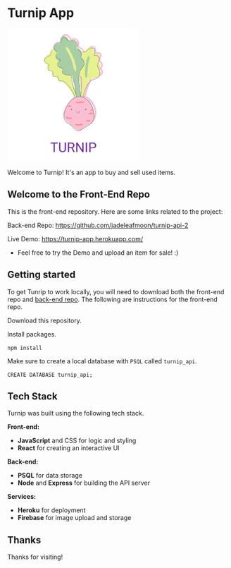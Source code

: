 # Turnip App



<img src="https://raw.githubusercontent.com/jadeleafmoon/turnip-app/main/src/assets/logo-turnip.png" width="300"/>



Welcome to Turnip! It's an app to buy and sell used items.

## Welcome to the Front-End Repo

This is the front-end repository. Here are some links related to the project:

Back-end Repo: https://github.com/jadeleafmoon/turnip-api-2

Live Demo: https://turnip-app.herokuapp.com/

- Feel free to try the Demo and upload an item for sale! :)

## Getting started

To get Tunrip to work locally, you will need to download both the front-end repo and [back-end repo](https://github.com/jadeleafmoon/turnip-api-2). The following are instructions for the front-end repo.

Download this repository.

Install packages.
```
npm install
```

Make sure to create a local database with `PSQL` called `turnip_api`.

```
CREATE DATABASE turnip_api;
```

## Tech Stack

Turnip was built using the following tech stack.

**Front-end:** 

- **JavaScript** and CSS for logic and styling
- **React** for creating an interactive UI

**Back-end:**

- **PSQL** for data storage
- **Node** and **Express** for building the API server

**Services:**

- **Heroku** for deployment
- **Firebase** for image upload and storage



## Thanks
Thanks for visiting!

